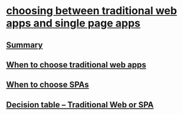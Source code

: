 # [choosing between traditional web apps and single page apps](index.md)
## [Summary](summary.md)
## [When to choose traditional web apps](when-to-choose-traditional-web-apps.md)
## [When to choose SPAs](when-to-choose-spas.md)
## [Decision table – Traditional Web or SPA](decision-table-–-traditional-web-or-spa.md)
